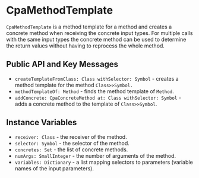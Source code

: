 # CpaMethodTemplate

`CpaMethodTemplate` is a method template for a method and creates a concrete
method when receiving the concrete input types. For multiple calls with the
same input types the concrete method can be used to determine the return values
without having to reprocess the whole method.

## Public API and Key Messages

- `createTemplateFromClass: Class withSelector: Symbol` - creates a method
    template for the method `Class>>Symbol.`
- `methodTemplateOf: Method` - finds the method template of `Method`.
- `addConcrete: CpaConcreteMethod at: Class withSelector: Symbol` - adds
    a concrete method to the template of `Class>>Symbol`.

## Instance Variables

- `receiver: Class` - the receiver of the method.
- `selector: Symbol` - the selector of the method.
- `concretes: Set` - the list of concrete methods.
- `numArgs: SmallInteger` - the number of arguments of the method.
- `variables: Dictionary` - a list mapping selectors to parameters (variable
    names of the input parameters).
